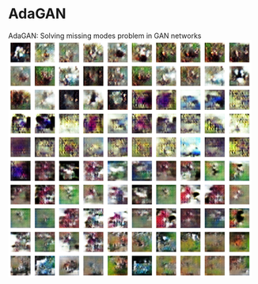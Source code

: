 # AdaGAN
AdaGAN: Solving missing modes problem in GAN networks
![My Image](https://github.com/atiyeh2016/AdaGAN/blob/main/Generated_Pictures_CIFAR.png)
